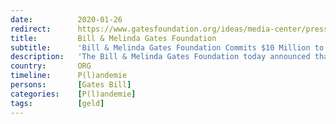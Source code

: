 ```yaml
---
date:          2020-01-26
redirect:      https://www.gatesfoundation.org/ideas/media-center/press-releases/2020/01/gates-foundation-commits-10-million-to-global-response-to-2019-ncov
title:         Bill & Melinda Gates Foundation
subtitle:      'Bill & Melinda Gates Foundation Commits $10 Million to Global Response to 2019-nCOV'
description:   'The Bill & Melinda Gates Foundation today announced that it is immediately committing $10 million in emergency funds and corresponding technical support to help frontline responders in China and Africa accelerate their efforts to contain the global spread of 2019-nCoV. …'
country:       ORG
timeline:      P(l)andemie
persons:       [Gates Bill]
categories:    [P(l)andemie]
tags:          [geld]
---
```

